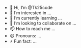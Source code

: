 - 👋 Hi, I’m @Tk25code
- 👀 I’m interested in ...
- 🌱 I’m currently learning ...
- 💞️ I’m looking to collaborate on ...
- 📫 How to reach me ...
- 😄 Pronouns: ...
- ⚡ Fun fact: ...

<!---
Tk25code/Tk25code is a ✨ special ✨ repository because its `README.md` (this file) appears on your GitHub profile.
You can click the Preview link to take a look at your changes.
--->
